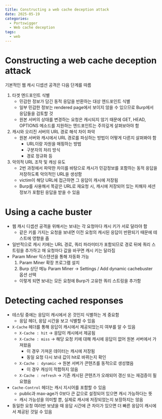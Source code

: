 ```yaml
---
title: Constructing a web cache deception attack
date: 2025-05-19
categories:
  - Portswigger
  - Web cache deception
tags:
  - web
---
```

# Constructing a web cache deception attack
기본적인 웹 캐시 디셉션 공격은 다음 단계를 따름
1. 타겟 엔드포인트 식별
	- 민감한 정보가 담긴 동적 응답을 반환하는 대상 엔드포인트 식별
	- 일부 민감한 정보는 rendered page에서 보이지 않을 수 있으므로 Burp에서 응답들을 검토할 것
	- 원본 서버의 상태를 변경하는 요청은 캐시되지 않기 때문에  GET, HEAD, OPTIONS 메소드를 지원하는 엔드포인트는 주의깊게 살펴보아야 함
2. 캐시와 오리진 서버의 URL 경로 해석 차이 파악
	- 원본 서버와 캐시에서 URL 경로를 파싱하는 방법이 어떻게 다른지 살펴봐야 함
		- URL이랑 자원을 매핑하는 방법
		- 구분자의 처리 방식
		- 경로 정규화 등
3. 악의적 URL 조작 및 캐싱 유도
	- 2번 과정에서 파악한 차이를 바탕으로 캐시가 민감정보를 포함하는 동적 응답을 저장하도록 악의적인 URL을 생성함
	- victim이 해당 URL에 접근하면 그 응답이 캐시에 저장됨
	- Burp를 사용해서 똑같은 URL로 재요청 시, 캐시에 저장되어 있는 피해자 세션 정보가 포함된 응답을 받을 수 있음
# Using a cache buster
- 웹 캐시 디셉션 공격을 위해서는 보내는 각 요청마다 캐시 키가 서로 달라야 함 
	- 같은 키를 가지는 요청을 보내면 이전 요청의 캐시된 응답이 반환되기 때문에 테스트에 영향을 줌
- 일반적으로 캐시 키에는 URL 경로, 쿼리 파라미터가 포함되므로 경로 뒤에 쿼리 스트링을 추가하고 매 요청마다 값을 바꾸면 캐시 키는 달라짐 
- Param Miner 익스텐션을 통해 자동화 가능
	1. Param Miner 확장 프로그램 설치 
	2. Burp 상단 메뉴 Param Miner -> Settings / Add dynamic cachebuster 옵션 선택
	- 이렇게 되면 보내는 모든 요청에 Burp가 고유한 쿼리 스트링을 추가함 
# Detecting cached responses
- 테스팅 중에는 응답이 캐시에서 온 것인지 식별하는 게 중요함
	- 응답 헤더, 응답 시간을 보고 식별할 수 있음
- `X-Cache` 헤더를 통해 응답이 캐시에서 제공되었는지 여부를 알 수 있음
	- `X-Cache : hit` -> 응답이 캐시에서 제공됨
	- `X-Cache : miss` -> 해당 요청 키에 대해 캐시에 응답이 없어 원본 서버에서 가져왔음
		- 이 경우 가져온 데이터는 캐시에 저장됨
		- 동일 요청 다시 보내 값이 hit로 바뀌는지 확인
	- `X-Cache : dynamic` -> 원본 서버가 콘텐츠를 동적으로 생성했음
		- 이 경우 캐싱이 적합하지 않음
	- `X-Cache : refresh` -> 기존 캐시된 콘텐츠가 오래되어 갱신 또는 재검증이 필요했음
- `Cache-Control` 헤더는 캐시 지시어를 포함할 수 있음
	- public과 max-age가 0보다 큰 값으로 설정되어 있으면 캐시 가능하다는 뜻
	- 캐시 가능성을 의미할 뿐, 실제로 캐시에 저장되었는지 보장하지는 않음
- 동일한 요청 여러번 보냈을 때 응답 시간에 큰 차이가 있으면 더 빠른 응답이 캐시에서 제공된 것일 수 있음


